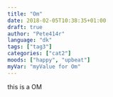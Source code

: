 ```yaml
---
title: "Om"
date: 2018-02-05T10:38:35+01:00
draft: true
author: "Pete414r"
language: "dk"
tags: ["tag3"]
categories: ["cat2"]
moods: ["happy", "upbeat"]
myVar: "myValue for Om" 
---
```


this is a OM
